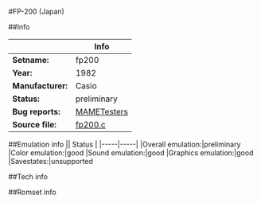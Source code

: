 #FP-200 (Japan)

##Info

||Info|
|-----|-----|
|**Setname:**|fp200
|**Year:**|1982
|**Manufacturer:**|Casio
|**Status:**|preliminary
|**Bug reports:**|[MAMETesters](http://mametesters.org/view_all_set.php?type=1&temporary=y&search=fp200.c)
|**Source file:**|[fp200.c](https://github.com/mamedev/mame/blob/master/src/mess/drivers/fp200.c)

##Emulation info
|| Status |
|-----|-----|
|Overall emulation:|preliminary
|Color emulation:|good
|Sound emulation:|good
|Graphics emulation:|good
|Savestates:|unsupported

##Tech info

##Romset info

<!--- START OF EDITED COMMENT DO NOT TOUCH TEXT ABOVE-->
